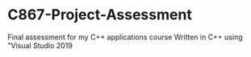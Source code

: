 # C867-Project-Assessment
Final assessment for my C++ applications course
Written in C++ using "Visual Studio 2019